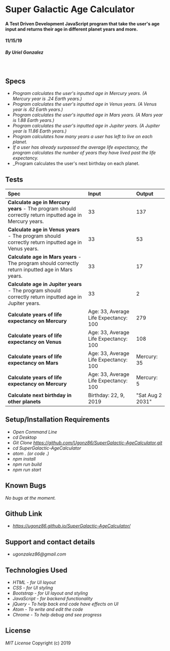 # **Super Galactic Age Calculator**

#### A Test Driven Development JavaScript program that take the user's age input and returns their age in different planet years and more.
#### 11/15/19

##### By _**Uriel Gonzalez**_
&nbsp;
## **Specs**
* _Program calculates the user's inputted age in Mercury years. (A Mercury year is .24 Earth years.)_
* _Program calculates the user's inputted age in Venus years. (A Venus year is .62 Earth years.)_
* _Program calculates the user's inputted age in Mars years. (A Mars year is 1.88 Earth years.)_
* _Program calculates the user's inputted age in Jupiter years. (A Jupiter year is 11.86 Earth years.)_
* _Program calculates how many years a user has left to live on each planet._
* _If a user has already surpassed the average life expectancy, the program calculates the number of years they have lived past the life expectancy._
* _Program calculates the user's next birthday on each planet.

## **Tests**

| Spec | Input | Output |
| :----------- | :----------------------| :----------- |
| **Calculate age in Mercury years** - The program should correctly return inputted age in Mercury years.  | 33 | 137 |
| **Calculate age in Venus years** - The program should correctly return inputted age in Venus years.  | 33 | 53 |
| **Calculate age in Mars years** - The program should correctly return inputted age in Mars years.  | 33 | 17 |
| **Calculate age in Jupiter years** - The program should correctly return inputted age in Jupiter years.  | 33 | 2 |
| **Calculate years of life expectancy on Mercury**  | Age: 33, Average Life Expectancy: 100 | 279 |
| **Calculate years of life expectancy on Venus**  | Age: 33, Average Life Expectancy: 100 | 108  |
| **Calculate years of life expectancy on Mars**  | Age: 33, Average Life Expectancy: 100 | Mercury: 35  |
| **Calculate years of life expectancy on Mercury**  | Age: 33, Average Life Expectancy: 100 | Mercury: 5 |
| **Calculate next birthday in other planets**  | Birthday: 22, 9, 2019 | "Sat Aug 2 2031" |


## **Setup/Installation Requirements**

* _Open Command Line_
* _cd Desktop_
* _Git Clone https://github.com/Ugonz86/SuperGalactic-AgeCalculator.git_
* _cd SuperGalactic-AgeCalculator_
* _atom . (or code .)_
* _npm install_
* _npm run build_
* _npm run start_

## **Known Bugs**

_No bugs at the moment._

## **Github Link**
* _https://ugonz86.github.io/SuperGalactic-AgeCalculator/_

## Support and contact details

* _ugonzalez86@gmail.com_

## **Technologies Used**

* _HTML - for UI layout_
* _CSS - for UI styling_
* _Bootstrap - for UI layout and styling_
* _JavaScript - for backend functionality_
* _jQuery - To help back end code have effects on UI_
* _Atom - To write and edit the code_
* _Chrome - To help debug and see progress_

## **License**

*MIT License*
Copyright (c) 2019
